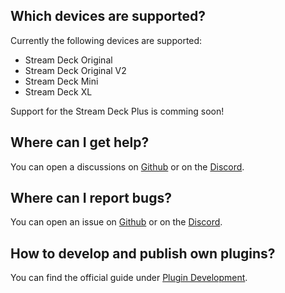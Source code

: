 ## Which devices are supported?
Currently the following devices are supported:

- Stream Deck Original
- Stream Deck Original V2
- Stream Deck Mini
- Stream Deck XL

Support for the Stream Deck Plus is comming soon!


## Where can I get help?
You can open a discussions on [Github](https://github.com/StreamController/StreamController/discussions) or on the [Discord](https://discord.gg/MSyHM8TN3u).

## Where can I report bugs?
You can open an issue on [Github](https://github.com/StreamController/StreamController/issues) or on the [Discord](https://discord.gg/MSyHM8TN3u).

## How to develop and publish own plugins?
You can find the official guide under [Plugin Development](../plugin_dev/intro).